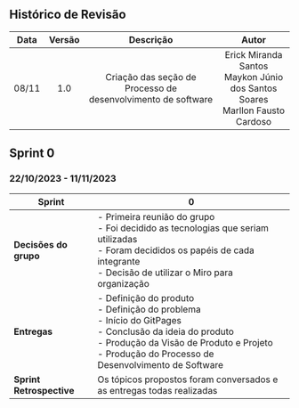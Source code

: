 ## Histórico de Revisão

| **Data** | **Versão** |                        **Descrição**                         |                                      **Autor**                                       |
| :------: | :--------: | :----------------------------------------------------------: | :----------------------------------------------------------------------------------: |
|  08/11   |    1.0     | Criação das seção de Processo de desenvolvimento de software | Erick Miranda Santos <br> Maykon Júnio dos Santos Soares <br> Marllon Fausto Cardoso |

## Sprint 0

### 22/10/2023 - 11/11/2023

| **Sprint**               | 0                                                                                                                                                                                                                           |
| ------------------------ | --------------------------------------------------------------------------------------------------------------------------------------------------------------------------------------------------------------------------- |
| **Decisões do grupo**    | - Primeira reunião do grupo <br> - Foi decidido as tecnologias que seriam utilizadas <br> - Foram decididos os papéis de cada integrante <br> - Decisão de utilizar o Miro para organização                                 |
| **Entregas**             | - Definição do produto <br> - Definição do problema <br> - Início do GitPages <br> - Conclusão da ideia do produto <br> - Produção da Visão de Produto e Projeto <br> - Produção do Processo de Desenvolvimento de Software |
| **Sprint Retrospective** | Os tópicos propostos foram conversados e as entregas todas realizadas                                                                                                                                                       |
